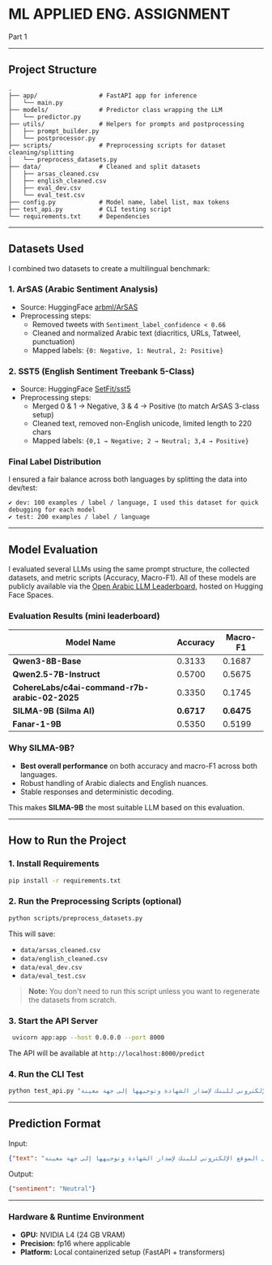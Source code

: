# ML APPLIED ENG. ASSIGNMENT

Part 1

---

##  Project Structure

```
.
├── app/                 # FastAPI app for inference
│   └── main.py
├── models/              # Predictor class wrapping the LLM
│   └── predictor.py
├── utils/               # Helpers for prompts and postprocessing
│   ├── prompt_builder.py
│   └── postprocessor.py
├── scripts/             # Preprocessing scripts for dataset cleaning/splitting
│   └── preprocess_datasets.py
├── data/                # Cleaned and split datasets
│   ├── arsas_cleaned.csv
│   ├── english_cleaned.csv
│   ├── eval_dev.csv
│   └── eval_test.csv
├── config.py            # Model name, label list, max tokens
├── test_api.py          # CLI testing script
└── requirements.txt     # Dependencies
```

---

##  Datasets Used

I combined two datasets to create a multilingual benchmark:

### 1. ArSAS (Arabic Sentiment Analysis)
- Source: HuggingFace [arbml/ArSAS](https://huggingface.co/datasets/arbml/ArSAS)
- Preprocessing steps:
  - Removed tweets with `Sentiment_label_confidence < 0.66`
  - Cleaned and normalized Arabic text (diacritics, URLs, Tatweel, punctuation)
  - Mapped labels: `{0: Negative, 1: Neutral, 2: Positive}`

### 2. SST5 (English Sentiment Treebank 5-Class)
- Source: HuggingFace [SetFit/sst5](https://huggingface.co/datasets/SetFit/sst5)
- Preprocessing steps:
  - Merged 0 & 1 → Negative, 3 & 4 → Positive (to match ArSAS 3-class setup)
  - Cleaned text, removed non-English unicode, limited length to 220 chars
  - Mapped labels: `{0,1 → Negative; 2 → Neutral; 3,4 → Positive}`

### Final Label Distribution
I ensured a fair balance across both languages by splitting the data into dev/test:

```
✔ dev: 100 examples / label / language, I used this dataset for quick debugging for each model
✔ test: 200 examples / label / language
```

---

##  Model Evaluation
I evaluated several LLMs using the same prompt structure, the collected datasets, and metric scripts (Accuracy, Macro-F1).
All of these models are publicly available via the [Open Arabic LLM Leaderboard](https://huggingface.co/spaces/OALL/Open-Arabic-LLM-Leaderboard), hosted on Hugging Face Spaces.

###  Evaluation Results (mini leaderboard)

| Model Name                                       | Accuracy | Macro-F1 |
|--------------------------------------------------|----------|-----------|
| **Qwen3-8B-Base**                                | 0.3133   | 0.1687    |
| **Qwen2.5-7B-Instruct**                          | 0.5700   | 0.5675    |
| **CohereLabs/c4ai-command-r7b-arabic-02-2025**                   | 0.3350   | 0.1745    |
| **SILMA-9B (Silma AI)**                          | **0.6717** | **0.6475** |
| **Fanar-1-9B**                                   | 0.5350   | 0.5199    |

###  Why SILMA-9B?

- **Best overall performance** on both accuracy and macro-F1 across both languages.
- Robust handling of Arabic dialects and English nuances.
- Stable responses and deterministic decoding.

This makes **SILMA-9B** the most suitable LLM based on this evaluation.

---

##  How to Run the Project

### 1. Install Requirements
```bash
pip install -r requirements.txt
```

### 2. Run the Preprocessing Scripts (optional)
```bash
python scripts/preprocess_datasets.py
```
This will save:
- `data/arsas_cleaned.csv`
- `data/english_cleaned.csv`
- `data/eval_dev.csv`
- `data/eval_test.csv`
> **Note:** You don't need to run this script unless you want to regenerate the datasets from scratch.
### 3. Start the API Server
```bash
 uvicorn app:app --host 0.0.0.0 --port 8000
```
The API will be available at `http://localhost:8000/predict`

### 4. Run the CLI Test
```bash
python test_api.py "تواصل العميل مع مركز خدمة العملاء للحصول على شهادة رصيد حسابها. تم توجيهها إلى الموقع الإلكتروني للبنك لإصدار الشهادة وتوجيهها إلى جهة معينة"
```

---

##  Prediction Format
Input:
```json
{"text": "تواصل العميل مع مركز خدمة العملاء للحصول على شهادة رصيد حسابها. تم توجيهها إلى الموقع الإلكتروني للبنك لإصدار الشهادة وتوجيهها إلى جهة معينة"}
```
Output:
```json
{"sentiment": "Neutral"}
```

---

###  Hardware & Runtime Environment

- **GPU:** NVIDIA L4 (24 GB VRAM)  
- **Precision:** fp16 where applicable  
- **Platform:** Local containerized setup (FastAPI + transformers)
